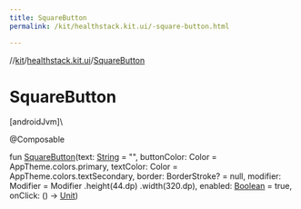 ```yaml
---
title: SquareButton
permalink: /kit/healthstack.kit.ui/-square-button.html

---
```

//[kit](../../index.html)/[healthstack.kit.ui](index.html)/[SquareButton](-square-button.html)



# SquareButton



[androidJvm]\




@Composable



fun [SquareButton](-square-button.html)(text: [String](https://kotlinlang.org/api/latest/jvm/stdlib/kotlin/-string/index.html) = &quot;&quot;, buttonColor: Color = AppTheme.colors.primary, textColor: Color = AppTheme.colors.textSecondary, border: BorderStroke? = null, modifier: Modifier = Modifier
        .height(44.dp)
        .width(320.dp), enabled: [Boolean](https://kotlinlang.org/api/latest/jvm/stdlib/kotlin/-boolean/index.html) = true, onClick: () -&gt; [Unit](https://kotlinlang.org/api/latest/jvm/stdlib/kotlin/-unit/index.html))




